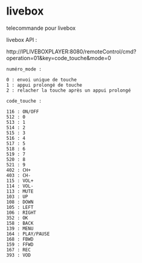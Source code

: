 # livebox
telecommande pour livebox

livebox API :
	
  http://IPLIVEBOXPLAYER:8080/remoteControl/cmd?operation=01&key=code_touche&mode=0

	numéro_mode :

	0 : envoi unique de touche
	1 : appui prolongé de touche
	2 : relacher la touche après un appui prolongé

	code_touche :

	116 : ON/OFF
	512 : 0
	513 : 1
	514 : 2
	515 : 3
	516 : 4
	517 : 5
	518 : 6
	519 : 7
	520 : 8
	521 : 9
	402 : CH+
	403 : CH-
	115 : VOL+
	114 : VOL-
	113 : MUTE
	103 : UP
	108 : DOWN
	105 : LEFT
	106 : RIGHT
	352 : OK
	158 : BACK
	139 : MENU
	164 : PLAY/PAUSE
	168 : FBWD
	159 : FFWD
	167 : REC
	393 : VOD
